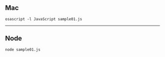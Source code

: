 ## Mac
```
osascript -l JavaScript sample01.js
```

_______________________________________________________________
## Node
```
node sample01.js
```





